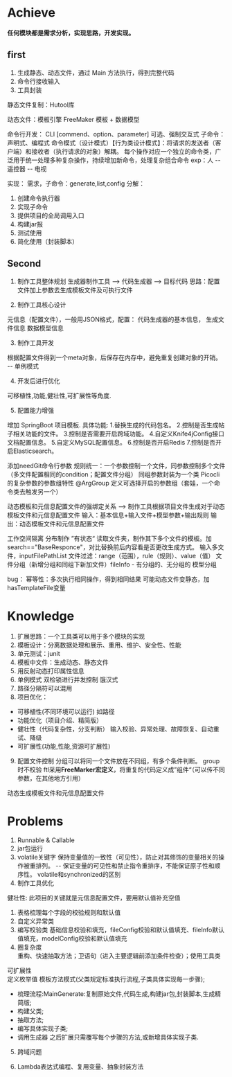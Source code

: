 


# Achieve

**任何模块都是需求分析，实现思路，开发实现。**

## first

1. 生成静态、动态文件，通过 Main 方法执行，得到完整代码
2. 命令行接收输入
3. 工具封装

静态文件复制：Hutool库

动态文件：模板引擎 FreeMaker 模板 + 数据模型

命令行开发：
CLI [commend、option、parameter]  可选、强制交互式
子命令：声明式、编程式
命令模式（设计模式）【行为类设计模式】：将请求的发送者（客户端）和接收者（执行请求的对象）解耦。
每个操作对应一个独立的命令类，广泛用于统一处理多种复杂操作，持续增加新命令，处理复杂组合命令
exp：人 -- 遥控器 -- 电视

实现：
需求，子命令：generate,list,config
分解：
1. 创建命令执行器
2. 实现子命令
3. 提供项目的全局调用入口
4. 构建jar报
5. 测试使用
6. 简化使用（封装脚本）

## Second

1. 制作工具整体规划
     生成器制作工具 --> 代码生成器 --> 目标代码
     思路：配置文件加上参数去生成模板文件及可执行文件


2. 制作工具核心设计

元信息（配置文件），一般用JSON格式，配置：
代码生成器的基本信息，
生成文件信息
数据模型信息

3. 制作工具开发

根据配置文件得到一个meta对象，后保存在内存中，避免重复创建对象的开销。  -- 单例模式

4. 开发后进行优化

可移植性,功能,健壮性,可扩展性等角度.


5. 配置能力增强

增加 SpringBoot 项目模板.
具体功能:
1.替换生成的代码包名。
2.控制是否生成帖子相关功能的文件。
3.控制是否需要开启跨域功能。
4.自定义Knife4jConfig接口文档配置信息。
5.自定义MySQL配置信息。
6.控制是否开启Redis
7.控制是否开启Elasticsearch。


添加needGit命令行参数
规则统一：一个参数控制一个文件，同参数控制多个文件（多文件配置相同的condition；配置文件分组）
同组参数封装为一个类
Picocli的复杂参数的参数组特性 @ArgGroup
定义可选择开启的参数组（套娃，一个命令类去触发另一个）

动态模板和元信息配置文件的强绑定关系
--> 制作工具根据项目文件生成对于动态模板文件和元信息配置文件
输入：基本信息+输入文件+模型参数+输出规则
输出：动态模板文件和元信息配置文件

工作空间隔离
分布制作
”有状态“
读取文件夹，制作其下多个文件的模板。加search=="BaseResponce"，对比替换前后内容看是否更改生成方式。
输入多文件，inputFilePathList
文件过滤：range（范围），rule（规则）、value（值）
文件分组（新增分组和同组下新加文件）fileInfo - 有分组的、无分组的
模型分组

bug：
幂等性：多次执行相同操作，得到相同结果
可能动态文件变静态，加hasTemplateFile变量


# Knowledge

1. 扩展思路：一个工具类可以用于多个模块的实现
2. 模板设计：分离数据处理和展示、重用、维护、安全性、性能
3. 单元测试：junit
4. 模板中文件：生成动态、静态文件
5. 用反射动态打印属性信息
6. 单例模式
双检锁进行并发控制
饿汉式
7. 路径分隔符可以混用
8. 项目优化：
- 可移植性(不同环境可以运行) 如路径
- 功能优化（项目介绍、精简版）
- 健壮性（代码复杂性，分支判断）
输入校验、异常处理、故障恢复、自动重试、降级
- 可扩展性(功能,性能,资源可扩展性)

9. 配置文件控制
分组可以将同一个文件放在不同组，有多个条件判断。
group时不校验
ftl采用**FreeMarker宏定义**，将重复的代码定义成”组件“（可以传不同参数，在其他地方引用）

动态生成模板文件和元信息配置文件





# Problems

1. Runnable & Callable
2. jar包运行
3. volatile关键字
保持变量值的一致性（可见性），防止对其修饰的变量相关的操作被重排列。  -- 保证变量的可见性和禁止指令重排序，不能保证原子性和顺序性。
volatile和synchronized的区别
4. 制作工具优化

健壮性:
此项目的关键就是元信息配置文件，要用默认值补充空值
1. 表格梳理每个字段的校验规则和默认值
2. 自定义异常类
3. 编写校验类
   基础信息校验和填充，fileConfig校验和默认值填充、fileInfo默认值填充，modelConfig校验和默认值填充
4. 圈复杂度    
   重构、快速抽取方法；卫语句（进入主要逻辑前添加条件检查）；使用工具类

可扩展性    
定义枚举值
模板方法模式(父类规定标准执行流程,子类具体实现每一步骤);
- 梳理流程:MainGenerate:复制原始文件,代码生成,构建jar包,封装脚本,生成精简版;
- 构建父类;
- 抽取方法;
- 编写具体实现子类;
- 调用生成器
  之后扩展只需覆写每个步骤的方法,或新增具体实现子类.

5. 跨域问题

6. Lambda表达式编程、复用变量、抽象封装方法
